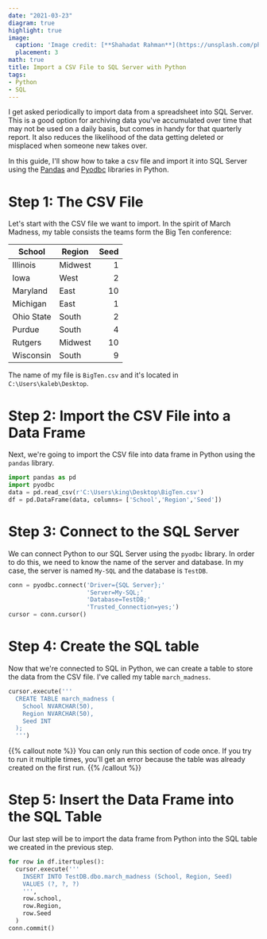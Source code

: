 ```yaml
---
date: "2021-03-23"
diagram: true
highlight: true
image:
  caption: 'Image credit: [**Shahadat Rahman**](https://unsplash.com/photos/BfrQnKBulYQ)'
  placement: 3
math: true
title: Import a CSV File to SQL Server with Python
tags:
- Python
- SQL
---
```


I get asked periodically to import data from a spreadsheet into SQL Server. This is a good option for archiving data you've accumulated over time that may not be used on a daily basis, but comes in handy for that quarterly report. It also reduces the likelihood of the data getting deleted or misplaced when someone new takes over.

In this guide, I'll show how to take a csv file and import it into SQL Server using the [Pandas](https://pypi.org/project/pandas/) and [Pyodbc](https://pypi.org/project/pyodbc/) libraries in Python.

# Step 1: The CSV File

Let's start with the CSV file we want to import. In the spirit of March Madness, my table consists the teams form the Big Ten conference:

| School     | Region   | Seed |
| ---------- | -------- | ---: |
| Illinois   | Midwest  |    1 |
| Iowa       | West     |    2 |
| Maryland   | East     |   10 |
| Michigan   | East     |    1 |
| Ohio State | South    |    2 |
| Purdue     | South    |    4 |
| Rutgers    | Midwest  |   10 |
| Wisconsin  | South    |    9 |

The name of my file is `BigTen.csv` and it's located in `C:\Users\kaleb\Desktop`.

# Step 2: Import the CSV File into a Data Frame

Next, we're going to import the CSV file into data frame in Python using the `pandas` library.

```python
import pandas as pd
import pyodbc
data = pd.read_csv(r'C:\Users\king\Desktop\BigTen.csv')   
df = pd.DataFrame(data, columns= ['School','Region','Seed'])
```

# Step 3: Connect to the SQL Server

We can connect Python to our SQL Server using the `pyodbc` library. In order to do this, we need to know the name of the server and database. In my case, the server is named `My-SQL` and the database is `TestDB`.

```python
conn = pyodbc.connect('Driver={SQL Server};'
                      'Server=My-SQL;'
                      'Database=TestDB;'
                      'Trusted_Connection=yes;')
cursor = conn.cursor()
```

# Step 4: Create the SQL table

Now that we're connected to SQL in Python, we can create a table to store the data from the CSV file. I've called my table `march_madness`.
```python
cursor.execute('''
  CREATE TABLE march_madness (
    School NVARCHAR(50),
    Region NVARCHAR(50),
    Seed INT
  );
  ''')
```

{{% callout note %}}
You can only run this section of code once. If you try to run it multiple times, you'll get an error because the table was already created on the first run.
{{% /callout %}}

# Step 5: Insert the Data Frame into the SQL Table

Our last step will be to import the data frame from Python into the SQL table we created in the previous step.

```python
for row in df.itertuples():
  cursor.execute('''
    INSERT INTO TestDB.dbo.march_madness (School, Region, Seed)
    VALUES (?, ?, ?)
    ''',
    row.school,
    row.Region,
    row.Seed
  )
conn.commit()
```